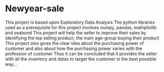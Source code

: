 # Newyear-sale
This project is based upon Exploratory Data Analysis
The python libraries used as a prerequisite for this project involves numpy, pandas, mathplotlib and seabond
This project will help the seller to improve their sales by identifying the top selling product, the main age-group buying their product 
This project also gives the clear idea about the purchasing power of customer and also about how the purchasing power varies with the profession of customer
Thus it can be concluded that it provides the seller with all the inventory and datas to target the customer in the best possible way...
